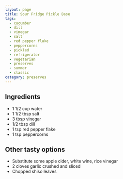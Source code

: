 ```yaml
---
layout: page
title: Sour Fridge Pickle Base
tags:
  - cucumber
  - dill
  - vinegar
  - salt
  - red pepper flake
  - peppercorns
  - pickled
  - refrigerator
  - vegetarian
  - preserves
  - summer
  - classic
category: preserves
---
```


## Ingredients
* 1 1/2 cup water
* 1 1/2 tbsp salt
* 3 tbsp vinegar
* 1/2 tbsp dill
* 1 tsp red pepper flake
* 1 tsp peppercorns

## Other tasty options
* Substitute some apple cider, white wine, rice vinegar
* 2 cloves garlic crushed and sliced
* Chopped shiso leaves
